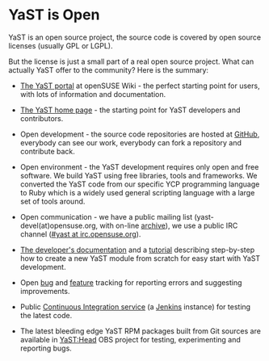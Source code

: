 YaST is Open
============

YaST is an open source project, the source code is covered by open source
licenses (usually GPL or LGPL).

But the license is just a small part of a real open source project. What can
actually YaST offer to the community? Here is the summary:

- [The YaST portal](https://en.opensuse.org/Portal:YaST) at openSUSE Wiki - the
  perfect starting point for users, with lots of information and documentation.

- [The YaST home page](http://yast.github.io/) - the starting point for YaST
  developers and contributors.

- Open development - the source code repositories are hosted at
  [GitHub](https://github.com/yast), everybody can see our work, everybody can
  fork a repository and contribute back.

- Open environment - the YaST development requires only open and free software.
  We build YaST using free libraries, tools and frameworks. We converted the
  YaST code from our specific YCP programming language to Ruby which is a widely
  used general scripting language with a large set of tools around.

- Open communication - we have a public mailing list
  (yast-devel(at)opensuse.org, with on-line
  [archive](http://lists.opensuse.org/yast-devel)), we use a public IRC channel
  ([#yast at irc.opensuse.org](https://web.libera.chat/#yast)).

- [The developer's documentation](http://yastgithubio.readthedocs.org/en/latest/)
  and a [tutorial](https://ancorgs.github.io/yast-journalctl-tutorial/) describing
  step-by-step how to create a new YaST module from scratch for easy start with
  YaST development.

- Open [bug](https://bugzilla.suse.com) and
  [feature](https://fate.opensuse.org) tracking for reporting errors and
  suggesting improvements.

- Public [Continuous Integration service](https://ci.opensuse.org/view/Yast/)
  (a [Jenkins](http://jenkins-ci.org/) instance) for testing the latest code.

- The latest bleeding edge YaST RPM packages built from Git sources are
  available in [YaST:Head](https://build.opensuse.org/project/show/YaST:Head)
  OBS project for testing, experimenting and reporting bugs.
